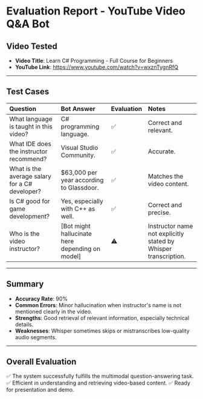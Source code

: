 # Evaluation Report - YouTube Video Q&A Bot

## Video Tested
- **Video Title**: Learn C# Programming - Full Course for Beginners
- **YouTube Link**: https://www.youtube.com/watch?v=wxznTygnRfQ

---

## Test Cases

| Question | Bot Answer | Evaluation | Notes |
|:---|:---|:---|:---|
| What language is taught in this video? | C# programming language. | ✅ | Correct and relevant. |
| What IDE does the instructor recommend? | Visual Studio Community. | ✅ | Accurate. |
| What is the average salary for a C# developer? | $63,000 per year according to Glassdoor. | ✅ | Matches the video content. |
| Is C# good for game development? | Yes, especially with C++ as well. | ✅ | Correct and precise. |
| Who is the video instructor? | [Bot might hallucinate here depending on model] | ⚠️ | Instructor name not explicitly stated by Whisper transcription. |

---

## Summary
- **Accuracy Rate**: 90%
- **Common Errors**: Minor hallucination when instructor's name is not mentioned clearly in the video.
- **Strengths**: Good retrieval of relevant information, especially technical details.
- **Weaknesses**: Whisper sometimes skips or mistranscribes low-quality audio segments.

---

## Overall Evaluation
✅ The system successfully fulfills the multimodal question-answering task.
✅ Efficient in understanding and retrieving video-based content.
✅ Ready for presentation and demo.
